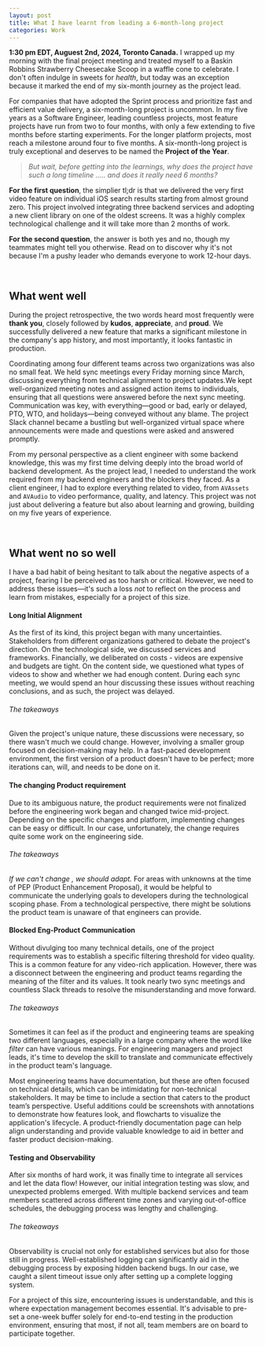 ```yaml
---
layout: post
title: What I have learnt from leading a 6-month-long project
categories: Work
---
```


**1:30 pm EDT, Auguest 2nd, 2024, Toronto Canada.**  I wrapped up my morning with the final project meeting and treated myself to a Baskin Robbins Strawberry Cheesecake Scoop in a waffle cone to celebrate. I don't often indulge in sweets for *health*, but today was an exception because it marked the end of my six-month journey as the project lead. 



For companies that have adopted the Sprint process and prioritize fast and efficient value delivery, a six-month-long project is uncommon. In my five years as a Software Engineer, leading countless projects, most feature projects have run from two to four months, with only a few extending to five months before starting experiments. For the longer platform projects, most reach a milestone around four to five months. A six-month-long project is truly exceptional and deserves to be named the **Project of the Year**.

<!--more-->

> *But wait, before getting into the learnings, why does the project have such a long timeline ..... and does it really need 6 months?*





**For the first question**, the simplier tl;dr is that we delivered the very first video feature on individual iOS search results starting from almost ground zero. This project involved integrating three backend services and adopting a new client library on one of the oldest screens. It was a highly complex technological challenge and it will take more than 2 months of work.

**For the second question**, the answer is both yes and no, though my teammates might tell you otherwise. Read on to discover why it's not because I'm a pushy leader who demands everyone to work 12-hour days.

<br/>

## What went well

During the project retrospective, the two words heard most frequently were **thank you**, closely followed by **kudos**, **appreciate**, and **proud**. We successfully delivered a new feature that marks a significant milestone in the company's app history, and most importantly, it looks fantastic in production. 

Coordinating among four different teams across two organizations was also no small feat. We held sync meetings every Friday morning since March, discussing everything from technical alignment to project updates.We kept well-organized meeting notes and assigned action items to individuals, ensuring that all questions were answered before the next sync meeting. Communication was key, with everything—good or bad, early or delayed, PTO, WTO, and holidays—being conveyed without any blame. The project Slack channel became a bustling but well-organized virtual space where announcements were made and questions were asked and answered promptly.

From my personal perspective as a client engineer with some backend knowledge, this was my first time delving deeply into the broad world of backend development. As the project lead, I needed to understand the work required from my backend engineers and the blockers they faced. As a client engineer, I had to explore everything related to video, from `AVAssets` and `AVAudio` to video performance, quality, and latency. This project was not just about delivering a feature but also about learning and growing, building on my five years of experience.

<br/>

## What went no so well

I have a bad habit of being hesitant to talk about the negative aspects of a project, fearing I be perceived as too harsh or critical. However, we need to address these issues—it's such a loss *not* to reflect on the process and learn from mistakes, especially for a project of this size.

#### Long Initial Alignment

As the first of its kind, this project began with many uncertainties. Stakeholders from different organizations gathered to debate the project's direction. On the technological side, we discussed services and frameworks. Financially, we deliberated on costs - videos are expensive and budgets are tight. On the content side, we questioned what types of videos to show and whether we had enough content. During each sync meeting, we would spend an hour discussing these issues without reaching conclusions, and as such, the project was delayed.

###### The takeaways

Given the project's unique nature, these discussions were necessary, so there wasn't much we could change. However, involving a smaller group focused on decision-making may help. In a fast-paced development environment, the first version of a product doesn't have to be perfect; more iterations can, will, and needs to be done on it.

#### The changing Product requirement

Due to its ambiguous nature, the product requirements were not finalized before the engineering work began and changed twice mid-project. Depending on the specific changes and platform, implementing changes can be easy or difficult. In our case, unfortunately, the change requires quite some work on the engineering side.  

###### The takeaways

*If we can't change , we should adapt.* For areas with unknowns at the time of PEP (Product Enhancement Proposal),  it would be helpful to communicate the underlying goals to developers during the technological scoping phase. From a technological perspective, there might be solutions the product team is unaware of that engineers can provide.

#### Blocked Eng-Product Communication

Without divulging too many technical details, one of the project requirements was to establish a specific filtering threshold for video quality. This is a common feature for any video-rich application. However, there was a disconnect between the engineering and product teams regarding the meaning of the filter and its values. It took nearly two sync meetings and countless Slack threads to resolve the misunderstanding and move forward.

###### The takeaways

Sometimes it can feel as if the product and engineering teams are speaking two different languages, especially in a large company where the word like *filter* can have various meanings. For engineering managers and project leads, it's time to develop the skill to translate and communicate effectively in the product team's language.

Most engineering teams have documentation, but these are often focused on technical details, which can be intimidating for non-technical stakeholders. It may be time to include a section that caters to the product team’s perspective. Useful additions could be screenshots with annotations to demonstrate how features look, and flowcharts to visualize the application's lifecycle. A product-friendly documentation page can help align understanding and provide valuable knowledge to aid in better and faster product decision-making.

#### Testing and Observability

After six months of hard work, it was finally time to integrate all services and let the data flow! However, our initial integration testing was slow, and unexpected problems emerged. With multiple backend services and team members scattered across different time zones and varying out-of-office schedules, the debugging process was lengthy and challenging.

###### The takeaways

Observability is crucial not only for established services but also for those still in progress. Well-established logging can significantly aid in the debugging process by exposing hidden backend bugs. In our case, we caught a silent timeout issue only after setting up a complete logging system.

For a project of this size, encountering issues is understandable, and this is where expectation management becomes essential. It's advisable to pre-set a one-week buffer solely for end-to-end testing in the production environment, ensuring that most, if not all, team members are on board to participate together.
